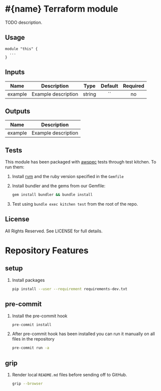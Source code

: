 #{name} Terraform module
=====================
TODO description.

Usage
-----

```hcl
module "this" {
  ...
}
```

<!-- BEGINNING OF PRE-COMMIT-TERRAFORM DOCS HOOK -->
## Inputs

| Name | Description | Type | Default | Required |
|------|-------------|:----:|:-----:|:-----:|
| example | Example description | string | `` | no |

## Outputs

| Name | Description |
|------|-------------|
| example | Example description |

<!-- END OF PRE-COMMIT-TERRAFORM DOCS HOOK -->

Tests
-----

This module has been packaged with [awspec](https://github.com/k1LoW/awspec)
tests through test kitchen. To run them:

1. Install [rvm][1] and the ruby version specified in the `Gemfile`
1. Install bundler and the gems from our Gemfile:

    ```bash
    gem install bundler && bundle install
    ```

1. Test using `bundle exec kitchen test` from the root of the repo.

License
-------

All Rights Reserved. See LICENSE for full details.

Repository Features
===================

setup
-----

1. Install packages

    ```bash
    pip install --user --requirement requirements-dev.txt
    ```

pre-commit
----------

1. Install the pre-commit hook

    ```bash
    pre-commit install
    ```

1. After pre-commit hook has been installed you can run it manually on all files
   in the repository

    ```bash
    pre-commit run -a
    ```

grip
----

1. Render local `README.md` files before sending off to GitHub.

    ```bash
    grip --browser
    ```


[1]: https://rvm.io/rvm/install
